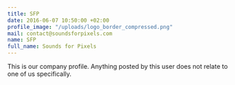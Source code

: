 ```yaml
---
title: SFP
date: 2016-06-07 10:50:00 +02:00
profile_image: "/uploads/logo_border_compressed.png"
mail: contact@soundsforpixels.com
name: SFP
full_name: Sounds for Pixels
---
```


This is our company profile. Anything posted by this user does not relate to one of us specifically.